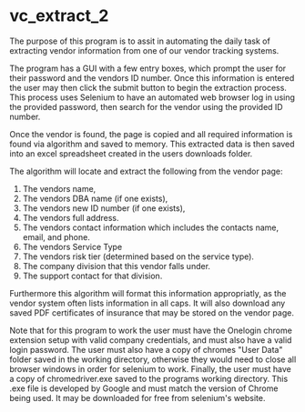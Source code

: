 # vc_extract_2

The purpose of this program is to assit in automating the daily task of extracting vendor information from one of our vendor tracking systems.

The program has a GUI with a few entry boxes, which prompt the user for their password and the vendors ID number. Once this information is entered the user may then
click the submit button to begin the extraction process. This process uses Selenium to have an automated web browser log in using the provided password, then search for the vendor using the provided ID number.

Once the vendor is found, the page is copied and all required information is found via algorithm and saved to memory. This extracted data is then saved into an excel spreadsheet created in the users downloads folder.

The algorithm will locate and extract the following from the vendor page:
1. The vendors name,
2. The vendors DBA name (if one exists),
3. The vendors new ID number (if one exists),
4. The vendors full address.
5. The vendors contact information which includes the contacts name, email, and phone.
6. The vendors Service Type
7. The vendors risk tier (determined based on the service type).
8. The company division that this vendor falls under.
9. The support contact for that division.

Furthermore this algorithm will format this information appropriatly, as the vendor system often lists information in all caps. It will also download any saved PDF certificates of insurance that may be stored on the vendor page.

Note that for this program to work the user must have the Onelogin chrome extension setup with valid company credentials, and must also have a valid login password. The user must also have a copy of chromes "User Data" folder saved in the working directory, otherwise they would need to close all browser windows in order for selenium to work. Finally, the user must have a copy of chromedriver.exe saved to the programs working directory. This .exe file is developed by Google and must match the version of Chrome being used. It may be downloaded for free from selenium's website.
